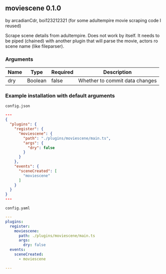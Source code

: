 ## moviescene 0.1.0

by arcadianCdr, boi123212321 (for some adultempire movie scraping code I reused)

Scrape scene details from adultempire. Does not work by itself. It needs to be piped (chained) with another plugin that will parse the movie, actors ro scene name (like fileparser).

### Arguments

| Name | Type    | Required | Description                    |
| ---- | ------- | -------- | ------------------------------ |
| dry  | Boolean | false    | Whether to commit data changes |

### Example installation with default arguments

`config.json`
```json
---
{
  "plugins": {
    "register": {
      "moviescene": {
        "path": "./plugins/moviescene/main.ts",
        "args": {
          "dry": false
        }
      }
    },
    "events": {
      "sceneCreated": [
        "moviescene"
      ]
    }
  }
}
---
```

`config.yaml`
```yaml
---
plugins:
  register:
    moviescene:
      path: ./plugins/moviescene/main.ts
      args:
        dry: false
  events:
    sceneCreated:
      - moviescene

---
```
